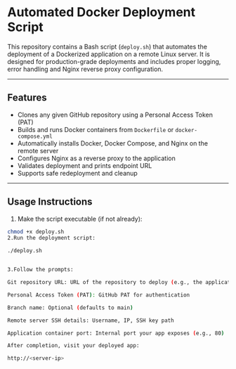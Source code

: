 # Automated Docker Deployment Script

This repository contains a Bash script (`deploy.sh`) that automates the deployment of a Dockerized application on a remote Linux server. It is designed for production-grade deployments and includes proper logging, error handling and Nginx reverse proxy configuration.

---

## Features

- Clones any given GitHub repository using a Personal Access Token (PAT)
- Builds and runs Docker containers from `Dockerfile` or `docker-compose.yml`
- Automatically installs Docker, Docker Compose, and Nginx on the remote server
- Configures Nginx as a reverse proxy to the application
- Validates deployment and prints endpoint URL
- Supports safe redeployment and cleanup

---

##  Usage Instructions

1. Make the script executable (if not already):

```bash
chmod +x deploy.sh
2.Run the deployment script:

./deploy.sh


3.Follow the prompts:

Git repository URL: URL of the repository to deploy (e.g., the application repo)

Personal Access Token (PAT): GitHub PAT for authentication

Branch name: Optional (defaults to main)

Remote server SSH details: Username, IP, SSH key path

Application container port: Internal port your app exposes (e.g., 80)

After completion, visit your deployed app:

http://<server-ip>


